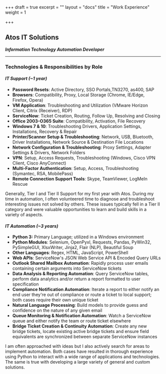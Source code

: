 +++
draft = true
excerpt = ""
layout = "docs"
title = "Work Experience"
weight = 1

+++
## **Atos IT Solutions**

**_Information Technology Automation Developer_**

<hr>

### Technologies & Responsibilities by Role

#### **_IT Support (\~1 year)_**

* **Password Resets**: Active Directory, SSO Portals,TN3270, as400, SAP
* **Browsers**: Compatibility, Proxy, Local Storage (Chrome, IE/Edge, Firefox, Opera)
* **VM Application**: Troubleshooting and Utilization (VMware Horizon Client, Citrix (Receiver), RDP)
* **ServiceNow**: Ticket Creation, Routing, Follow Up, Resolving and Closing
* **Office 2003-O365 Suite**: Compatibility, Activation, File Recovery
* **Windows 7 & 10**: Troubleshooting Drivers, Application Settings, Installations, Recovery & Repair
* **Printer/Scanner Setup & Troubleshooting**: Network, USB, Bluetooth, Driver Installations, Network Source & Destination File Locations
* **Network Configuration & Troubleshooting**: Proxy Settings, Adapter Settings & Drivers, Network Folders
* **VPN**: Setup, Access Requests, Troubleshooting (Windows, Cisco VPN Client, Cisco AnyConnect)
* **Multi-Factor Authentication**: Setup, Access, Troubleshooting (Symantec, RSA, MobilePass)
* **Remote Connection Support Tools**: Skype, TeamViewer, LogMeIn Rescue

Generally, Tier I and Tier II Support for my first year with Atos. During my time in automation, I often volunteered time to diagnose and troubleshoot interesting issues not solved by others. These issues typically fell in a Tier II category and were valuable opportunities to learn and build skills in a variety of aspects.

#### **_IT Automation (\~3 years)_**

* **Python 3:** Primary Language; utilized in a Windows environment
* **Python Modules**: Selenium, OpenPyxl, Requests, Pandas, PyWin32, PySimpleGUI, XlsxWriter, Jinja2, Flair (NLP), Beautiful Soup
* **Other Languages**: Regex, HTML, JavaScript, PowerShell
* **Web APIs**: ServiceNow's JSON Web Service API & Encoded Query URLs
* **Outlook Shared Mailbox Automation**: Rapidly process user emails containing certain arguments into ServiceNow tickets
* **Data Analysis & Reporting Automation**: Query ServiceNow tables, perform data analytics and/or return a report formatted to user specification
* **Compliance Notification Automation**: Iterate a report to either notify an end user they're out of compliance or route a ticket to local support; both cases require their own unique ticket
* **Natural Language Processing**: Build models to provide guess and confidence on the nature of any given email
* **Queue Monitoring & Notification Automation**: Watch a ServiceNow queue and either notify the team or route ticket elsewhere
* **Bridge Ticket Creation & Continuity Automation**: Create any new bridge tickets, locate existing active bridge tickets and ensure field equivalents are synchronized between separate ServiceNow instances

I am often approached with ideas but I also actively search for areas to implement automation. Both cases have resulted in thorough experience using Python to interact with a wide range of applications and technologies. The same is true with developing a large variety of general and custom solutions.

###